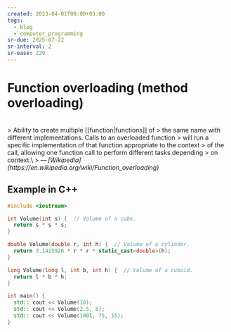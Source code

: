 ```yaml
---
created: 2023-04-01T00:00+03:00
tags:
  - blog
  - computer_programming
sr-due: 2025-07-22
sr-interval: 2
sr-ease: 229
---
```


# Function overloading (method overloading)
<br class="f">
> Ability to create multiple [[function|functions]] of
> the same name with different implementations. Calls to an overloaded function
> will run a specific implementation of that function appropriate to the context
> of the call, allowing one function call to perform different tasks depending
> on context.\
> — <cite>[Wikipedia](https://en.wikipedia.org/wiki/Function_overloading)</cite>

## Example in C++

```cpp
#include <iostream>

int Volume(int s) {  // Volume of a cube.
  return s * s * s;
}

double Volume(double r, int h) {  // Volume of a cylinder.
  return 3.1415926 * r * r * static_cast<double>(h);
}

long Volume(long l, int b, int h) {  // Volume of a cuboid.
  return l * b * h;
}

int main() {
  std:: cout << Volume(10);
  std:: cout << Volume(2.5, 8);
  std:: cout << Volume(100l, 75, 15);
}
```
